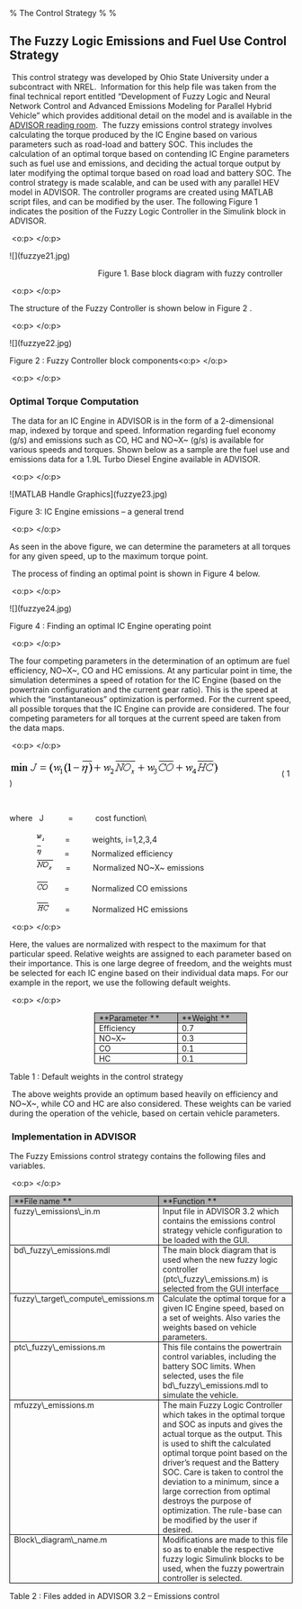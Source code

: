 % The Control Strategy
% 
% 

<a name="_Toc2592697">The Fuzzy Logic Emissions and Fuel Use Control Strategy</a>
---------------------------------------------------------------------------------

 This control strategy was developed by Ohio State University under a
subcontract with NREL.  Information for this help file was taken from
the final technical report entitled “Development of Fuzzy Logic and
Neural Network Control and Advanced Emissions Modeling for Parallel
Hybrid Vehicle” which provides additional detail on the model and is
available in the [ADVISOR reading
room](http://www.ctts.nrel.gov/analysis/reading_room.html).  The fuzzy
emissions control strategy involves calculating the torque produced by
the IC Engine based on various parameters such as road-load and battery
SOC. This includes the calculation of an optimal torque based on
contending IC Engine parameters such as fuel use and emissions, and
deciding the actual torque output by later modifying the optimal torque
based on road load and battery SOC. The control strategy is made
scalable, and can be used with any parallel HEV model in ADVISOR. The
controller programs are created using MATLAB script files, and can be
modified by the user. The following
<span style="mso-field-code:&quot;REF _Ref536568354 \\h&quot;">Figure
1<!--[if gte mso 9]><xml>
 <w:data>08D0C9EA79F9BACE118C8200AA004BA90B02000000080000000E0000005F005200650066003500330036003500360038003300350034000000</w:data>
</xml><![endif]--> </span> indicates the position of the Fuzzy Logic
Controller in the Simulink block in ADVISOR.

 <o:p> </o:p>

<!--[if gte vml 1]><v:shapetype id="_x0000_t75"
 coordsize="21600,21600" o:spt="75" o:preferrelative="t" path="m@4@5l@4@11@9@11@9@5xe"
 filled="f" stroked="f">
 <v:stroke joinstyle="miter"/>
 <v:formulas>
  <v:f eqn="if lineDrawn pixelLineWidth 0"/>
  <v:f eqn="sum @0 1 0"/>
  <v:f eqn="sum 0 0 @1"/>
  <v:f eqn="prod @2 1 2"/>
  <v:f eqn="prod @3 21600 pixelWidth"/>
  <v:f eqn="prod @3 21600 pixelHeight"/>
  <v:f eqn="sum @0 0 1"/>
  <v:f eqn="prod @6 1 2"/>
  <v:f eqn="prod @7 21600 pixelWidth"/>
  <v:f eqn="sum @8 21600 0"/>
  <v:f eqn="prod @7 21600 pixelHeight"/>
  <v:f eqn="sum @10 21600 0"/>
 </v:formulas>
 <v:path o:extrusionok="f" gradientshapeok="t" o:connecttype="rect"/>
 <o:lock v:ext="edit" aspectratio="t"/>
</v:shapetype><v:shape id="_x0000_i1025" type="#_x0000_t75" style='width:6in;
 height:210.75pt'>
 <v:imagedata src="../../../../../../../../DOCUME~1/kkelly/LOCALS~1/Temp/msoclip1/01/clip_image001.png"
  o:title="bd1"/>
</v:shape><![endif]--> ![](fuzzye21.jpg)

                                        <span style="mso-bookmark:
_Toc2571100"> Figure 1. Base block diagram with fuzzy controller</span>

 <o:p> </o:p>

The structure of the Fuzzy Controller is shown below in
<span style="mso-field-code:&quot;REF _Ref536568364 \\h&quot;">Figure
2<!--[if gte mso 9]><xml>
 <w:data>08D0C9EA79F9BACE118C8200AA004BA90B02000000080000000E0000005F005200650066003500330036003500360038003300360034000000</w:data>
</xml><![endif]--> </span>.

 <o:p> </o:p>

<!--[if gte vml 1]><v:shape id="_x0000_i1026" type="#_x0000_t75"
 style='width:431.25pt;height:3in'>
 <v:imagedata src="../../../../../../../../DOCUME~1/kkelly/LOCALS~1/Temp/msoclip1/01/clip_image003.png"
  o:title="bd2"/>
</v:shape><![endif]--> ![](fuzzye22.jpg)

<a name="_Toc2571101"><span style="mso-bookmark:_Ref536568364">Figure
</span></a><!--[if supportFields]><span
style='mso-bookmark:_Toc2571101'><span style='mso-bookmark:_Ref536568364'></span></span><span
style='mso-element:field-begin'></span><span style='mso-bookmark:_Toc2571101'><span
style='mso-bookmark:_Ref536568364'><span style="mso-spacerun: yes"> </span>SEQ
Figure \* ARABIC <span style='mso-element:field-separator'></span></span></span><![endif]-->
<span style="mso-bookmark: _Ref536568364">2</span><!--[if supportFields]><span
style='mso-bookmark:_Toc2571101'><span style='mso-bookmark:_Ref536568364'></span></span><span
style='mso-element:field-end'></span><![endif]-->
<span style="mso-bookmark:
_Toc2571101">:
</span><span style="font-weight: normal; mso-bookmark: _Toc2571101">Fuzzy
Controller block components</span><span style="font-weight:normal"><o:p>
</o:p> </span>

 <o:p> </o:p>

### <a name="_Toc2592698">Optimal Torque Computation</a>

 The data for an IC Engine in ADVISOR is in the form of a 2-dimensional
map, indexed by torque and speed. Information regarding fuel economy
(g/s) and emissions such as CO, HC and NO~X~ (g/s) is available for
various speeds and torques. Shown below as a sample are the fuel use and
emissions data for a 1.9L Turbo Diesel Engine available in ADVISOR.

 <o:p> </o:p>

<!--[if gte vml 1]><v:shape
 id="_x0000_i1027" type="#_x0000_t75" style='width:423pt;height:324.75pt'>
 <v:imagedata src="../../../../../../../../DOCUME~1/kkelly/LOCALS~1/Temp/msoclip1/01/clip_image005.png"
  o:title="emissions_4x2" croptop="1820f" cropbottom="3641f" cropleft=".0625"
  cropright="2731f"/>
</v:shape><![endif]--> ![MATLAB Handle Graphics](fuzzye23.jpg)

<a name="_Toc2571102"><span style="mso-bookmark:_Ref1484900">Figure
</span></a><!--[if supportFields]><span
style='mso-bookmark:_Toc2571102'><span style='mso-bookmark:_Ref1484900'></span></span><span
style='mso-element:field-begin'></span><span style='mso-bookmark:_Toc2571102'><span
style='mso-bookmark:_Ref1484900'><span style="mso-spacerun: yes"> </span>SEQ
Figure \* ARABIC <span style='mso-element:field-separator'></span></span></span><![endif]-->
3<span style="mso-bookmark:
_Toc2571102">: IC Engine emissions – a general trend</span>

 <o:p> </o:p>

As seen in the above figure, we can determine the parameters at all
torques for any given speed, up to the maximum torque point.

 The process of finding an optimal point is shown in
<span style="mso-field-code:&quot;REF _Ref536568404 \\h&quot;">Figure
4<!--[if gte mso 9]><xml>
 <w:data>08D0C9EA79F9BACE118C8200AA004BA90B02000000080000000E0000005F005200650066003500330036003500360038003400300034000000</w:data>
</xml><![endif]--> </span> below.

 <o:p> </o:p>

<!--[if gte vml 1]><v:shape
 id="_x0000_i1028" type="#_x0000_t75" style='width:6in;height:73.5pt'>
 <v:imagedata src="../../../../../../../../DOCUME~1/kkelly/LOCALS~1/Temp/msoclip1/01/clip_image007.png"
  o:title="opt_trq1"/>
</v:shape><![endif]--> ![](fuzzye24.jpg)

<a name="_Toc2571103"><span style="mso-bookmark:_Ref536568404">Figure
</span></a><!--[if supportFields]><span
style='mso-bookmark:_Toc2571103'><span style='mso-bookmark:_Ref536568404'></span></span><span
style='mso-element:field-begin'></span><span style='mso-bookmark:_Toc2571103'><span
style='mso-bookmark:_Ref536568404'><span style="mso-spacerun: yes"> </span>SEQ
Figure \* ARABIC <span style='mso-element:field-separator'></span></span></span><![endif]-->
<span style="mso-bookmark: _Ref536568404">4</span><!--[if supportFields]><span
style='mso-bookmark:_Toc2571103'><span style='mso-bookmark:_Ref536568404'></span></span><span
style='mso-element:field-end'></span><![endif]-->
<span style="mso-bookmark:
_Toc2571103">: Finding an optimal IC Engine operating point</span>

 <o:p> </o:p>

The four competing parameters in the determination of an optimum are
fuel efficiency, NO~X~, CO and HC emissions. At any particular point in
time, the simulation determines a speed of rotation for the IC Engine
(based on the powertrain configuration and the current gear ratio). This
is the speed at which the “instantaneous” optimization is performed. For
the current speed, all possible torques that the IC Engine can provide
are considered. The four competing parameters for all torques at the
current speed are taken from the data maps.

 <o:p> </o:p>

<span style="mso-text-raise:-6.0pt"><!--[if gte vml 1]><v:shape
 id="_x0000_i1029" type="#_x0000_t75" style='width:280.5pt;height:24.75pt'
 o:ole="">
 <v:imagedata src="../../../../../../../../DOCUME~1/kkelly/LOCALS~1/Temp/msoclip1/01/clip_image009.wmz"
  o:althref="../../../../../../../../DOCUME~1/kkelly/LOCALS~1/Temp/msoclip1/01/clip_image010.pcz"
  o:title=""/>
</v:shape><![endif]--> ![](fuzzye25.gif)</span><!--[if gte mso 9]><xml>
 <o:OLEObject Type="Embed" ProgID="Equation.3" ShapeID="_x0000_i1029"
  DrawAspect="Content" ObjectID="_1081670708">
 </o:OLEObject>
</xml><![endif]-->
<span style="mso-tab-count:3">                          
</span>(<!--[if supportFields]><span
style='mso-element:field-begin'></span> SEQ Equation \* ARABIC <span
style='mso-element:field-separator'></span><![endif]-->
1<!--[if supportFields]><span
style='mso-element:field-end'></span><![endif]--> )

<span style="mso-tab-count:1">           </span>

where <span style="mso-tab-count:1">  </span>J
<span style="mso-tab-count:1">          </span>=
<span style="mso-tab-count:1">         </span>cost function\

<span style="mso-spacerun: yes"> </span><span style="mso-tab-count:1">          
</span><span style="mso-text-raise:-6.0pt"><!--[if gte vml 1]><v:shape id="_x0000_i1030"
 type="#_x0000_t75" style='width:12pt;height:15.75pt' o:ole="">
 <v:imagedata src="../../../../../../../../DOCUME~1/kkelly/LOCALS~1/Temp/msoclip1/01/clip_image012.wmz"
  o:althref="../../../../../../../../DOCUME~1/kkelly/LOCALS~1/Temp/msoclip1/01/clip_image013.pcz"
  o:title=""/>
</v:shape><![endif]--> ![](fuzzye26.gif)</span><!--[if gte mso 9]><xml>
 <o:OLEObject Type="Embed" ProgID="Equation.3" ShapeID="_x0000_i1030"
  DrawAspect="Content" ObjectID="_1081670709">
 </o:OLEObject>
</xml><![endif]-->
<span style="mso-spacerun: yes"> </span><span style="mso-tab-count:1">      
</span>= <span style="mso-tab-count:1">         </span>weights,
i=1,2,3,4\
 <span style="mso-tab-count:1">           
</span><span style="mso-text-raise:
-5.0pt"><!--[if gte vml 1]><v:shape id="_x0000_i1031" type="#_x0000_t75"
 style='width:8.25pt;height:16.5pt' o:ole="">
 <v:imagedata src="../../../../../../../../DOCUME~1/kkelly/LOCALS~1/Temp/msoclip1/01/clip_image015.wmz"
  o:althref="../../../../../../../../DOCUME~1/kkelly/LOCALS~1/Temp/msoclip1/01/clip_image016.pcz"
  o:title=""/>
</v:shape><![endif]--> ![](fuzzye27.gif)</span><!--[if gte mso 9]><xml>
 <o:OLEObject Type="Embed" ProgID="Equation.3" ShapeID="_x0000_i1031"
  DrawAspect="Content" ObjectID="_1081670710">
 </o:OLEObject>
</xml><![endif]--> <span style="mso-spacerun: yes"> 
</span><span style="mso-tab-count:1">       </span>=
<span style="mso-tab-count:1">         </span>Normalized efficiency\
 <span style="mso-tab-count:1">           
</span><span style="mso-text-raise:
-5.0pt"><!--[if gte vml 1]><v:shape id="_x0000_i1032" type="#_x0000_t75"
 style='width:24.75pt;height:16.5pt' o:ole="">
 <v:imagedata src="../../../../../../../../DOCUME~1/kkelly/LOCALS~1/Temp/msoclip1/01/clip_image018.wmz"
  o:althref="../../../../../../../../DOCUME~1/kkelly/LOCALS~1/Temp/msoclip1/01/clip_image019.pcz"
  o:title=""/>
</v:shape><![endif]--> ![](fuzzye28.gif)</span><!--[if gte mso 9]><xml>
 <o:OLEObject Type="Embed" ProgID="Equation.3" ShapeID="_x0000_i1032"
  DrawAspect="Content" ObjectID="_1081670711">
 </o:OLEObject>
</xml><![endif]-->
<span style="mso-spacerun: yes"> </span><span style="mso-tab-count:1">  
</span>= <span style="mso-tab-count:1">         </span>Normalized NO~X~
emissions

<span style="mso-tab-count:1">           
</span><span style="mso-text-raise:-3.0pt"><!--[if gte vml 1]><v:shape id="_x0000_i1033"
 type="#_x0000_t75" style='width:17.25pt;height:15pt' o:ole="">
 <v:imagedata src="../../../../../../../../DOCUME~1/kkelly/LOCALS~1/Temp/msoclip1/01/clip_image021.wmz"
  o:althref="../../../../../../../../DOCUME~1/kkelly/LOCALS~1/Temp/msoclip1/01/clip_image022.pcz"
  o:title=""/>
</v:shape><![endif]--> ![](fuzzye29.gif)</span><!--[if gte mso 9]><xml>
 <o:OLEObject Type="Embed" ProgID="Equation.3" ShapeID="_x0000_i1033"
  DrawAspect="Content" ObjectID="_1081670712">
 </o:OLEObject>
</xml><![endif]--> <span style="mso-tab-count:1">     
</span>=<span style="mso-tab-count:1">          </span>Normalized CO
emissions

<span style="mso-tab-count:1">           
</span><span style="mso-text-raise:-3.0pt"><!--[if gte vml 1]><v:shape id="_x0000_i1034"
 type="#_x0000_t75" style='width:18pt;height:15pt' o:ole="">
 <v:imagedata src="../../../../../../../../DOCUME~1/kkelly/LOCALS~1/Temp/msoclip1/01/clip_image024.wmz"
  o:althref="../../../../../../../../DOCUME~1/kkelly/LOCALS~1/Temp/msoclip1/01/clip_image025.pcz"
  o:title=""/>
</v:shape><![endif]--> ![](fuzzye30.gif)</span><!--[if gte mso 9]><xml>
 <o:OLEObject Type="Embed" ProgID="Equation.3" ShapeID="_x0000_i1034"
  DrawAspect="Content" ObjectID="_1081670713">
 </o:OLEObject>
</xml><![endif]--> <span style="mso-tab-count:1">     
</span>=<span style="mso-tab-count:1">          </span>Normalized HC
emissions

 <o:p> </o:p>

Here, the values are normalized with respect to the maximum for that
particular speed. Relative weights are assigned to each parameter based
on their importance. This is one large degree of freedom, and the
weights must be selected for each IC engine based on their individual
data maps. For our example in the report, we use the following default
weights.

 <o:p> </o:p>

<table border="1" cellspacing="0" cellpadding="0" style="margin-left:113.4pt;
 border-collapse:collapse;border:none;mso-border-alt:solid windowtext .5pt;
 mso-padding-alt:0in 5.4pt 0in 5.4pt">
<tr>
<td width="132" valign="top" style="width:99.0pt;border:solid windowtext .5pt;
  background:#B3B3B3;padding:0in 5.4pt 0in 5.4pt">
**Parameter<o:p> </o:p>**

</td>
<td width="108" valign="top" style="width:81.0pt;border:solid windowtext .5pt;
  border-left:none;mso-border-left-alt:solid windowtext .5pt;background:#B3B3B3;
  padding:0in 5.4pt 0in 5.4pt">
**Weight<o:p> </o:p>**

</td>
</tr>
<tr>
<td width="132" valign="top" style="width:99.0pt;border:solid windowtext .5pt;
  border-top:none;mso-border-top-alt:solid windowtext .5pt;padding:0in 5.4pt 0in 5.4pt">
Efficiency

</td>
<td width="108" valign="top" style="width:81.0pt;border-top:none;border-left:
  none;border-bottom:solid windowtext .5pt;border-right:solid windowtext .5pt;
  mso-border-top-alt:solid windowtext .5pt;mso-border-left-alt:solid windowtext .5pt;
  padding:0in 5.4pt 0in 5.4pt">
0.7

</td>
</tr>
<tr>
<td width="132" valign="top" style="width:99.0pt;border:solid windowtext .5pt;
  border-top:none;mso-border-top-alt:solid windowtext .5pt;padding:0in 5.4pt 0in 5.4pt">
NO~X~

</td>
<td width="108" valign="top" style="width:81.0pt;border-top:none;border-left:
  none;border-bottom:solid windowtext .5pt;border-right:solid windowtext .5pt;
  mso-border-top-alt:solid windowtext .5pt;mso-border-left-alt:solid windowtext .5pt;
  padding:0in 5.4pt 0in 5.4pt">
0.3

</td>
</tr>
<tr>
<td width="132" valign="top" style="width:99.0pt;border:solid windowtext .5pt;
  border-top:none;mso-border-top-alt:solid windowtext .5pt;padding:0in 5.4pt 0in 5.4pt">
CO

</td>
<td width="108" valign="top" style="width:81.0pt;border-top:none;border-left:
  none;border-bottom:solid windowtext .5pt;border-right:solid windowtext .5pt;
  mso-border-top-alt:solid windowtext .5pt;mso-border-left-alt:solid windowtext .5pt;
  padding:0in 5.4pt 0in 5.4pt">
0.1

</td>
</tr>
<tr>
<td width="132" valign="top" style="width:99.0pt;border:solid windowtext .5pt;
  border-top:none;mso-border-top-alt:solid windowtext .5pt;padding:0in 5.4pt 0in 5.4pt">
HC

</td>
<td width="108" valign="top" style="width:81.0pt;border-top:none;border-left:
  none;border-bottom:solid windowtext .5pt;border-right:solid windowtext .5pt;
  mso-border-top-alt:solid windowtext .5pt;mso-border-left-alt:solid windowtext .5pt;
  padding:0in 5.4pt 0in 5.4pt">
0.1

</td>
</tr>
</table>
<a name="_Toc2571128"><span style="mso-bookmark:_Ref536568598">Table
</span></a><!--[if supportFields]><span
style='mso-bookmark:_Toc2571128'><span style='mso-bookmark:_Ref536568598'></span></span><span
style='mso-element:field-begin'></span><span style='mso-bookmark:_Toc2571128'><span
style='mso-bookmark:_Ref536568598'><span style="mso-spacerun: yes"> </span>SEQ
Table \* ARABIC <span style='mso-element:field-separator'></span></span></span><![endif]-->
<span style="mso-bookmark: _Ref536568598">1</span><!--[if supportFields]><span
style='mso-bookmark:_Toc2571128'><span style='mso-bookmark:_Ref536568598'></span></span><span
style='mso-element:field-end'></span><![endif]-->
<span style="mso-bookmark:
_Toc2571128">: Default weights in the control strategy</span>

 The above weights provide an optimum based heavily on efficiency and
NO~X~, while CO and HC are also considered. These weights can be varied
during the operation of the vehicle, based on certain vehicle
parameters.

### 

###  <a name="_Toc2592715">Implementation in ADVISOR</a>

The Fuzzy Emissions control strategy contains the following files and
variables.

 <o:p> </o:p>

<table border="1" cellspacing="0" cellpadding="0" style="border-collapse:collapse;
 border:none;mso-border-alt:solid windowtext .5pt;mso-padding-alt:0in 5.4pt 0in 5.4pt">
<tr>
<td width="245" valign="top" style="width:183.8pt;border:solid windowtext .5pt;
  background:#B3B3B3;padding:0in 5.4pt 0in 5.4pt">
**File name<o:p> </o:p>**

</td>
<td width="345" valign="top" style="width:259.0pt;border:solid windowtext .5pt;
  border-left:none;mso-border-left-alt:solid windowtext .5pt;background:#B3B3B3;
  padding:0in 5.4pt 0in 5.4pt">
**Function<o:p> </o:p>**

</td>
</tr>
<tr>
<td width="245" valign="top" style="width:183.8pt;border:solid windowtext .5pt;
  border-top:none;mso-border-top-alt:solid windowtext .5pt;padding:0in 5.4pt 0in 5.4pt">
fuzzy\_emissions\_in.m

</td>
<td width="345" valign="top" style="width:259.0pt;border-top:none;border-left:
  none;border-bottom:solid windowtext .5pt;border-right:solid windowtext .5pt;
  mso-border-top-alt:solid windowtext .5pt;mso-border-left-alt:solid windowtext .5pt;
  padding:0in 5.4pt 0in 5.4pt">
Input file in ADVISOR 3.2 which contains the emissions control strategy
vehicle configuration to be loaded with the GUI.

</td>
</tr>
<tr>
<td width="245" valign="top" style="width:183.8pt;border:solid windowtext .5pt;
  border-top:none;mso-border-top-alt:solid windowtext .5pt;padding:0in 5.4pt 0in 5.4pt">
bd\_fuzzy\_emissions.mdl

</td>
<td width="345" valign="top" style="width:259.0pt;border-top:none;border-left:
  none;border-bottom:solid windowtext .5pt;border-right:solid windowtext .5pt;
  mso-border-top-alt:solid windowtext .5pt;mso-border-left-alt:solid windowtext .5pt;
  padding:0in 5.4pt 0in 5.4pt">
The main block diagram that is used when the new fuzzy logic controller
(ptc\_fuzzy\_emissions.m) is selected from the GUI interface

</td>
</tr>
<tr>
<td width="245" valign="top" style="width:183.8pt;border:solid windowtext .5pt;
  border-top:none;mso-border-top-alt:solid windowtext .5pt;padding:0in 5.4pt 0in 5.4pt">
fuzzy\_target\_compute\_emissions.m

</td>
<td width="345" valign="top" style="width:259.0pt;border-top:none;border-left:
  none;border-bottom:solid windowtext .5pt;border-right:solid windowtext .5pt;
  mso-border-top-alt:solid windowtext .5pt;mso-border-left-alt:solid windowtext .5pt;
  padding:0in 5.4pt 0in 5.4pt">
Calculate the optimal torque for a given IC Engine speed, based on a set
of weights. Also varies the weights based on vehicle parameters.

</td>
</tr>
<tr>
<td width="245" valign="top" style="width:183.8pt;border:solid windowtext .5pt;
  border-top:none;mso-border-top-alt:solid windowtext .5pt;padding:0in 5.4pt 0in 5.4pt">
ptc\_fuzzy\_emissions.m

</td>
<td width="345" valign="top" style="width:259.0pt;border-top:none;border-left:
  none;border-bottom:solid windowtext .5pt;border-right:solid windowtext .5pt;
  mso-border-top-alt:solid windowtext .5pt;mso-border-left-alt:solid windowtext .5pt;
  padding:0in 5.4pt 0in 5.4pt">
This file contains the powertrain control variables, including the
battery SOC limits. When selected, uses the file
bd\_fuzzy\_emissions.mdl to simulate the vehicle.

</td>
</tr>
<tr>
<td width="245" valign="top" style="width:183.8pt;border:solid windowtext .5pt;
  border-top:none;mso-border-top-alt:solid windowtext .5pt;padding:0in 5.4pt 0in 5.4pt">
mfuzzy\_emissions.m

</td>
<td width="345" valign="top" style="width:259.0pt;border-top:none;border-left:
  none;border-bottom:solid windowtext .5pt;border-right:solid windowtext .5pt;
  mso-border-top-alt:solid windowtext .5pt;mso-border-left-alt:solid windowtext .5pt;
  padding:0in 5.4pt 0in 5.4pt">
The main Fuzzy Logic Controller which takes in the optimal torque and
SOC as inputs and gives the actual torque as the output. This is used to
shift the calculated optimal torque point based on the driver’s request
and the Battery SOC. Care is taken to control the deviation to a
minimum, since a large correction from optimal destroys the purpose of
optimization. The rule-base can be modified by the user if desired.

</td>
</tr>
<tr>
<td width="245" valign="top" style="width:183.8pt;border:solid windowtext .5pt;
  border-top:none;mso-border-top-alt:solid windowtext .5pt;padding:0in 5.4pt 0in 5.4pt">
Block\_diagram\_name.m

</td>
<td width="345" valign="top" style="width:259.0pt;border-top:none;border-left:
  none;border-bottom:solid windowtext .5pt;border-right:solid windowtext .5pt;
  mso-border-top-alt:solid windowtext .5pt;mso-border-left-alt:solid windowtext .5pt;
  padding:0in 5.4pt 0in 5.4pt">
Modifications are made to this file so as to enable the respective fuzzy
logic Simulink blocks to be used, when the fuzzy powertrain controller
is selected.

</td>
</tr>
</table>
<a name="_Toc2571136">Table </a><!--[if supportFields]><span
style='mso-bookmark:_Toc2571136'></span><span style='mso-element:field-begin'></span><span
style='mso-bookmark:_Toc2571136'><span style="mso-spacerun: yes"> </span>SEQ
Table \* ARABIC <span style='mso-element:field-separator'></span></span><![endif]-->
<span style="mso-bookmark: _Toc2571136">2</span><!--[if supportFields]><span
style='mso-bookmark:_Toc2571136'></span><span style='mso-element:field-end'></span><![endif]-->
<span style="mso-bookmark:_Toc2571136">: Files added in ADVISOR 3.2 –
Emissions control</span>
